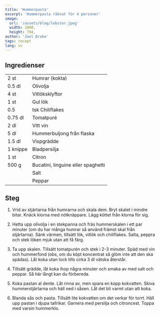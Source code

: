 ```yaml
---
title: 'Hummerpasta'
excerpt: 'Hummerpasta räknat för 4 personer'
image:
  url: '/assets/blog/lobster.jpeg'
  width: 1000,
  height: 794,
author: 'Joel Drake'
tags: recept
lang: sv
---
```


## Ingredienser

|          |                                    |
| -------- | ---------------------------------- |
| 2 st     | Humrar (kokta)                     |
| 0.5 dl   | Olivolja                           |
| 4 st     | Vitlöksklyftor                     |
| 1 st     | Gul lök                            |
| 0.5      | tsk Chiliflakes                    |
| 0.75 dl  | Tomatpuré                          |
| 2 dl     | Vitt vin                           |
| 5 dl     | Hummerbuljong från flaska          |
| 1.5 dl   | Vispgrädde                         |
| 1 knippe | Bladpersilja                       |
| 1 st     | Citron                             |
| 500 g    | Bucatini, linguine eller spaghetti |
|          | Salt                               |
|          | Peppar                             |

## Steg

1. Vrid av stjärtarna från humrarna och skala dem. Bryt skalet i mindre bitar. Knäck klorna med nötknäppare. Lägg köttet från klorna för sig.

2. Hetta upp olivolja i en stekpanna och fräs hummerskalen i ett par minuter (om du har många humrar så använd främst skal från stjärtarna). Sänk värmen, tillsätt lök, vitlök och chiliflakes. Salta, peppra och stek löken mjuk utan att få färg.

3. Ta upp skalen. Tillsätt tomatpurén och stek i 2-3 minuter. Späd med vin och hummerfond (obs, om du köpt koncentrat så glöm inte att den ska spädas). Låt koka utan lock tills cirka 3 dl vätska återstår.

4. Tillsätt grädde, låt koka ihop några minuter och smaka av med salt och peppar. Så här långt kan du förbereda.

5. Koka pastan al dente. Låt rinna av, men spara en kopp kokvatten. Skiva hummerstjärtarna och häll ned i såsen. Låt det bli varmt utan att koka.

6. Blanda sås och pasta. Tillsätt lite kokvatten om det verkar för torrt. Häll upp pastan i djupa tallrikar. Garnera med persilja och citroncest. Toppa med varsin hummerklo.
